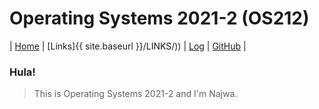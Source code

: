 # Operating Systems 2021-2 (OS212)

| [Home](#) | [Links]{{ site.baseurl }}/LINKS/)) | [Log](https://nakarz.github.io/os212/TXT/mylog.txt) | [GitHub](https://github.com/nakarz/os212) |

### Hula!

> This is Operating Systems 2021-2 and I'm Najwa.
